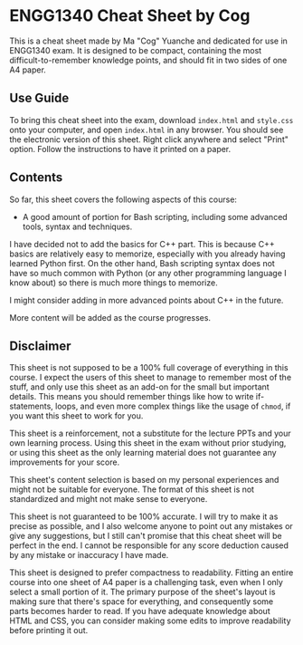 # ENGG1340 Cheat Sheet by Cog

This is a cheat sheet made by Ma "Cog" Yuanche and dedicated for use in ENGG1340 exam. It is designed to be compact,
containing the most difficult-to-remember knowledge points, and should fit in two sides of one A4 paper.

## Use Guide

To bring this cheat sheet into the exam, download `index.html` and `style.css` onto your computer, and open `index.html`
in any browser. You should see the electronic version of this sheet. Right click anywhere and select "Print" option.
Follow the instructions to have it printed on a paper.

## Contents

So far, this sheet covers the following aspects of this course:

- A good amount of portion for Bash scripting, including some advanced tools, syntax and techniques.

I have decided not to add the basics for C++ part. This is because C++ basics are relatively easy to memorize,
especially with you already having learned Python first. On the other hand, Bash scripting syntax does not have so much
common with Python (or any other programming language I know about) so there is much more things to memorize.

I might consider adding in more advanced points about C++ in the future.

More content will be added as the course progresses.

## Disclaimer

This sheet is not supposed to be a 100% full coverage of everything in this course. I expect the users of this sheet to
manage to remember most of the stuff, and only use this sheet as an add-on for the small but important details. This
means you should remember things like how to write if-statements, loops, and even more complex things like the usage of
`chmod`, if you want this sheet to work for you.

This sheet is a reinforcement, not a substitute for the lecture PPTs and your own learning process. Using this sheet in
the exam without prior studying, or using this sheet as the only learning material does not guarantee any improvements
for your score.

This sheet's content selection is based on my personal experiences and might not be suitable for everyone. The format
of this sheet is not standardized and might not make sense to everyone.

This sheet is not guaranteed to be 100% accurate. I will try to make it as precise as possible, and I also welcome
anyone to point out any mistakes or give any suggestions, but I still can't promise that this cheat sheet will be 
perfect in the end. I cannot be responsible for any score deduction caused by any mistake or inaccuracy I have made.

This sheet is designed to prefer compactness to readability. Fitting an entire course into one sheet of A4 paper is a 
challenging task, even when I only select a small portion of it. The primary purpose of the sheet's layout is making
sure that there's space for everything, and consequently some parts becomes harder to read. If you have adequate
knowledge about HTML and CSS, you can consider making some edits to improve readability before printing it out.